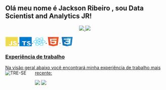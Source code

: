 ## Olá meu nome é Jackson Ribeiro , sou Data Scientist and Analytics JR!
<div align="center">
  <a href="https://www.linkedin.com/in/jackson-ribeiro-ba8192193/">
  <img height="180em" src="https://github-readme-stats.vercel.app/api?username=jackson-ribeiro&show_icons=true&theme=dark&include_all_commits=true&count_private=true"/>
  <img height="180em" src="https://github-readme-stats.vercel.app/api/top-langs/?username=jackson-ribeiro&layout=compact&langs_count=7&theme=dark"/>
</div>
<div style="display: inline_block"><br>
  <img align="center" alt="Js" height="30" width="40" src="https://raw.githubusercontent.com/devicons/devicon/master/icons/javascript/javascript-plain.svg">
  <img align="center" alt="Ts" height="30" width="40" src="https://raw.githubusercontent.com/devicons/devicon/master/icons/typescript/typescript-plain.svg">
  <img align="center" alt="React" height="30" width="40" src="https://raw.githubusercontent.com/devicons/devicon/master/icons/react/react-original.svg">
  <img align="center" alt="HTML" height="30" width="40" src="https://raw.githubusercontent.com/devicons/devicon/master/icons/html5/html5-original.svg">
  <img align="center" alt="CSS" height="30" width="40" src="https://raw.githubusercontent.com/devicons/devicon/master/icons/css3/css3-original.svg">
</div>

### Experiência de trabalho

Na visão geral abaixo você encontrará minha experiência de trabalho mais recente:
[<img align="left" height="94px" width="94px" alt="TRE-SE" src="https://www.tre-se.jus.br/++theme++justica_eleitoral/imagens/logos/tre-se.png"/>](https://www.tre-se.jus.br/#/)



<div>
  <a href = "mailto:jacksonquest1@gmail.com"><img src="https://img.shields.io/badge/-Gmail-%23333?style=for-the-badge&logo=gmail&logoColor=white" target="_blank"></a>
  <a href="https://www.linkedin.com/in/jackson-ribeiro-ba8192193/" target="_blank"><img src="https://img.shields.io/badge/-LinkedIn-%230077B5?style=for-the-badge&logo=linkedin&logoColor=white" target="_blank"></a> 

</div>
